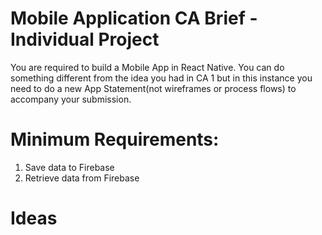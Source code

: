 # Mobile Application CA Brief - Individual Project

You are required to build a Mobile App in React Native. 
You can do something different from the idea you had in CA 1 but in this instance you need to do a new App Statement(not wireframes or process flows) to accompany your submission.

# Minimum Requirements: 

1. Save data to Firebase
2. Retrieve data from Firebase

# Ideas
